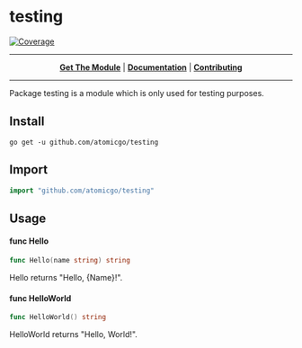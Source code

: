 # testing

<a href="https://codecov.io/gh/atomicgo/testing">
<img src="https://img.shields.io/codecov/c/gh/atomicgo/testing?color=magenta&logo=codecov&style=flat-square" alt="Coverage">
</a>

 

---

<p align="center">
<strong><a href="#install">Get The Module</a></strong>
|
<strong><a href="https://godoc.org/github.com/atomicgo/testing">Documentation</a></strong>
|
<strong><a href="./CONTRIBUTING.md">Contributing</a></strong>
</p>

---

Package testing is a module which is only used for testing purposes.

## Install

```console
go get -u github.com/atomicgo/testing
```

## Import

```go
import "github.com/atomicgo/testing"
```

## Usage

#### func  Hello

```go
func Hello(name string) string
```
Hello returns "Hello, {Name}!".

#### func  HelloWorld

```go
func HelloWorld() string
```
HelloWorld returns "Hello, World!".
